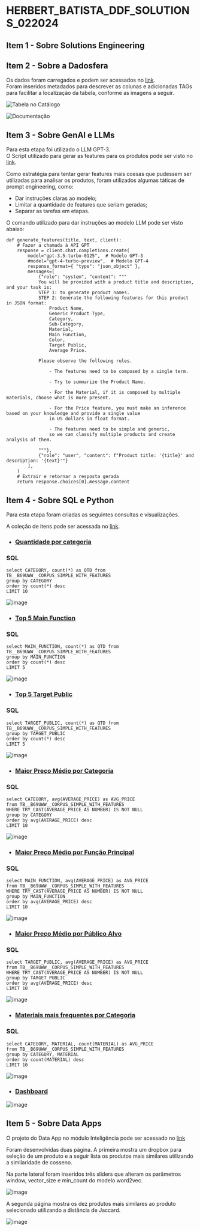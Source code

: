 # HERBERT_BATISTA_DDF_SOLUTIONS_022024


## Item 1 - Sobre Solutions Engineering

## Item  2 - Sobre a Dadosfera
Os dados foram carregados e podem ser acessados no [link](https://app.dadosfera.ai/pt-BR/catalog/data-assets/3081b3aa-f108-4c17-a140-e679d8dd81c6).  
Foram inseridos metadados para descrever as colunas e adicionadas TAGs para facilitar a localização da tabela, conforme as imagens a seguir.  
  
![Tabela no Catálogo](https://github.com/herbertab/HERBERT_BATISTA_DDF_SOLUTIONS_022024/assets/17315911/860dcd93-269e-4413-81d3-8cd8f3bfe0a1)  
  
![Documentação](https://github.com/herbertab/HERBERT_BATISTA_DDF_SOLUTIONS_022024/assets/17315911/1cb33782-cd29-467c-91af-b23b304493b8)





## Item 3 - Sobre GenAI e LLMs

Para esta etapa foi utilizado o LLM GPT-3.  
O Script utilizado para gerar as features para os produtos pode ser visto no [link](https://github.com/herbertab/HERBERT_BATISTA_DDF_SOLUTIONS_022024/blob/main/Case%20Tecnico%20Dadosfera.ipynb).  
  
Como estratégia para tentar gerar features mais coesas que pudessem ser utilizadas para analisar os produtos, foram utilizados algumas táticas de prompt engineering, como:  
- Dar instruções claras ao modelo;
- Limitar a quantidade de features que seriam geradas;
- Separar as tarefas em etapas.

O comando utilizado para dar instruções ao modelo LLM pode ser visto abaixo:

```
def generate_features(title, text, client):  
    # Fazer a chamada à API GPT
    response = client.chat.completions.create(
        model="gpt-3.5-turbo-0125",  # Modelo GPT-3 
        #model="gpt-4-turbo-preview",  # Modelo GPT-4
        response_format={ "type": "json_object" },
        messages=[
            {"role": "system", "content": """
            You will be provided with a product title and description, and your task is:
            STEP 1: to generate product names. 
            STEP 2: Generate the following features for this product in JSON format: 
                Product Name,
                Generic Product Type, 
                Category, 
                Sub-Category, 
                Material, 
                Main Function, 
                Color, 
                Target Public, 
                Average Price.   
            
            Please observe the following rules. 
            
                - The features need to be composed by a single term.
                
                - Try to summarize the Product Name.
                
                - For the Material, if it is composed by multiple materials, choose what is more present.
                
                - For the Price feature, you must make an inference based on your knowledge and provide a single value
                in US dollars in float format.                
                             
                - The features need to be simple and generic, 
                so we can classify multiple products and create analysis of them.
                
            """},
            {"role": "user", "content": f"Product title: '{title}' and description: '{text}'"}  
        ],        
    )
    # Extrair e retornar a resposta gerada
    return response.choices[0].message.content
```

## Item  4 - Sobre SQL e Python

Para esta etapa foram criadas as seguintes consultas e visualizações.  

A coleção de itens pode ser acessada no [link](https://metabase-treinamentos.dadosfera.ai/collection/339-herbert-batista-022024).  

- ### [Quantidade por categoria](https://metabase-treinamentos.dadosfera.ai/question/674-quantidade-por-categoria)
### SQL  
  
```
select CATEGORY, count(*) as QTD from TB__B69UWW__CORPUS_SIMPLE_WITH_FEATURES
group by CATEGORY
order by count(*) desc
LIMIT 10
```
![image](https://github.com/herbertab/HERBERT_BATISTA_DDF_SOLUTIONS_022024/assets/17315911/08006921-5768-49df-a8ec-2c9700837fc5)  

- ### [Top 5 Main Function](https://metabase-treinamentos.dadosfera.ai/question/676-top-5-main-functions)
### SQL  
```
select MAIN_FUNCTION, count(*) as QTD from TB__B69UWW__CORPUS_SIMPLE_WITH_FEATURES
group by MAIN_FUNCTION
order by count(*) desc
LIMIT 5
```
![image](https://github.com/herbertab/HERBERT_BATISTA_DDF_SOLUTIONS_022024/assets/17315911/0bb956c2-16f7-4e01-bc00-e21618e56070)  

- ### [Top 5 Target Public](https://metabase-treinamentos.dadosfera.ai/question/677-top-5-target-public)  
### SQL  
```
select TARGET_PUBLIC, count(*) as QTD from TB__B69UWW__CORPUS_SIMPLE_WITH_FEATURES
group by TARGET_PUBLIC
order by count(*) desc
LIMIT 5
```
![image](https://github.com/herbertab/HERBERT_BATISTA_DDF_SOLUTIONS_022024/assets/17315911/a41147b0-dbb1-4ef8-ab8e-876c3e31e5d6)  

- ### [Maior Preço Médio por Categoria](https://metabase-treinamentos.dadosfera.ai/question/679-maior-preco-medio-por-categoria)  
### SQL  
```
select CATEGORY, avg(AVERAGE_PRICE) as AVG_PRICE 
from TB__B69UWW__CORPUS_SIMPLE_WITH_FEATURES
WHERE TRY_CAST(AVERAGE_PRICE AS NUMBER) IS NOT NULL
group by CATEGORY
order by avg(AVERAGE_PRICE) desc
LIMIT 10
```
![image](https://github.com/herbertab/HERBERT_BATISTA_DDF_SOLUTIONS_022024/assets/17315911/f79c4fb0-87cb-47b4-a44d-d3c78cb4ea5b)  

- ### [Maior Preço Médio por Função Principal](https://metabase-treinamentos.dadosfera.ai/question/682-maior-preco-medio-por-funcao-principal)  
### SQL  
```
select MAIN_FUNCTION, avg(AVERAGE_PRICE) as AVG_PRICE 
from TB__B69UWW__CORPUS_SIMPLE_WITH_FEATURES
WHERE TRY_CAST(AVERAGE_PRICE AS NUMBER) IS NOT NULL
group by MAIN_FUNCTION
order by avg(AVERAGE_PRICE) desc
LIMIT 10
```
![image](https://github.com/herbertab/HERBERT_BATISTA_DDF_SOLUTIONS_022024/assets/17315911/ea4d76aa-8218-443e-a086-78ffab27e358)  

- ### [Maior Preço Médio por Público Alvo](https://metabase-treinamentos.dadosfera.ai/question/681-maior-preco-medio-por-publico-alvo)  
### SQL  
```
select TARGET_PUBLIC, avg(AVERAGE_PRICE) as AVG_PRICE 
from TB__B69UWW__CORPUS_SIMPLE_WITH_FEATURES
WHERE TRY_CAST(AVERAGE_PRICE AS NUMBER) IS NOT NULL
group by TARGET_PUBLIC
order by avg(AVERAGE_PRICE) desc
LIMIT 10
```
![image](https://github.com/herbertab/HERBERT_BATISTA_DDF_SOLUTIONS_022024/assets/17315911/7cb73a77-5746-45c4-a765-3925f790df08)  

- ### [Materiais mais frequentes por Categoria](https://metabase-treinamentos.dadosfera.ai/question/680-materiais-mais-frequentes-por-categoria)  
### SQL  
```
select CATEGORY, MATERIAL, count(MATERIAL) as AVG_PRICE 
from TB__B69UWW__CORPUS_SIMPLE_WITH_FEATURES
group by CATEGORY, MATERIAL
order by count(MATERIAL) desc
LIMIT 10
```
![image](https://github.com/herbertab/HERBERT_BATISTA_DDF_SOLUTIONS_022024/assets/17315911/6069a151-552e-4a28-b741-a9e04f8cb251)  


- ### [Dashboard](https://metabase-treinamentos.dadosfera.ai/dashboard/80-analise-de-produtos)
![image](https://github.com/herbertab/HERBERT_BATISTA_DDF_SOLUTIONS_022024/assets/17315911/0625364a-87d3-4772-8818-d5ceee55abaa)  



## Item  5 - Sobre Data Apps

O projeto do Data App no módulo Inteligência pode ser acessado no [link](https://app-intelligence-treinamentos.dadosfera.ai/pipeline?project_uuid=6640cc65-0638-4ae2-bc5e-b1074c786670&pipeline_uuid=29050f4d-44a7-46e7-bf25-ec07deac3919&)  

Foram desenvolvidas duas página. A primeira mostra um dropbox para seleção de um produto e a seguir lista os produtos mais similares utilizando a similaridade de cosseno.  

Na parte lateral foram inseridos três sliders que alteram os parâmetros window, vector_size e min_count do modelo word2vec.  

![image](https://github.com/herbertab/HERBERT_BATISTA_DDF_SOLUTIONS_022024/assets/17315911/1bcd4448-044d-4464-9c8b-0aab203820da)  

A segunda página mostra os dez produtos mais similares ao produto selecionado utilizando a distância de Jaccard.

![image](https://github.com/herbertab/HERBERT_BATISTA_DDF_SOLUTIONS_022024/assets/17315911/7502fe5e-7a1e-4cf6-a26d-34c34fe103bb)



















